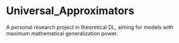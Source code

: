 # Universal_Approximators
A personal research project in theoretical DL, aiming for models with maximum mathematical generalization power.
